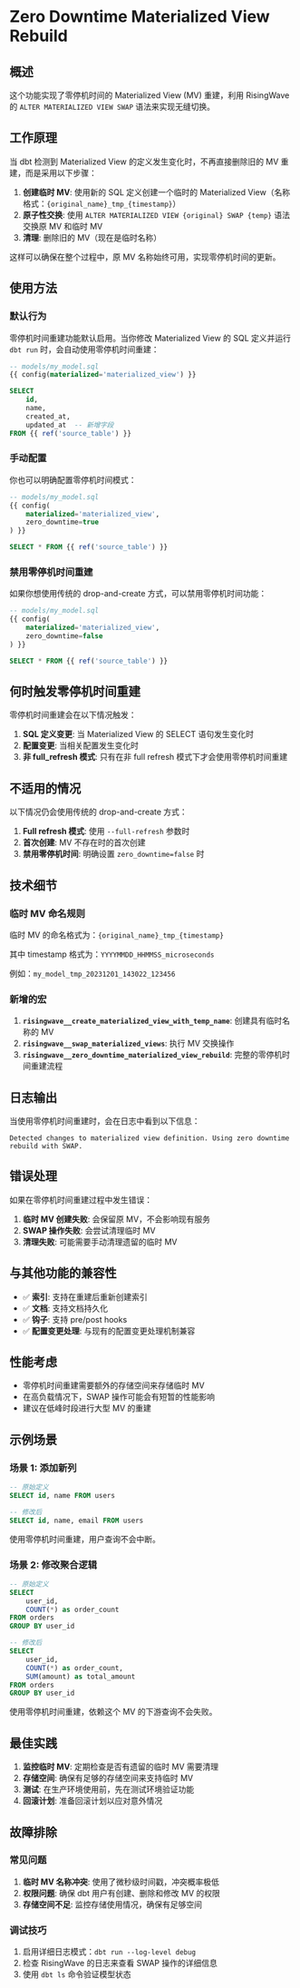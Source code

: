 # Zero Downtime Materialized View Rebuild

## 概述

这个功能实现了零停机时间的 Materialized View (MV) 重建，利用 RisingWave 的 `ALTER MATERIALIZED VIEW SWAP` 语法来实现无缝切换。

## 工作原理

当 dbt 检测到 Materialized View 的定义发生变化时，不再直接删除旧的 MV 重建，而是采用以下步骤：

1. **创建临时 MV**: 使用新的 SQL 定义创建一个临时的 Materialized View（名称格式：`{original_name}_tmp_{timestamp}`）
2. **原子性交换**: 使用 `ALTER MATERIALIZED VIEW {original} SWAP {temp}` 语法交换原 MV 和临时 MV
3. **清理**: 删除旧的 MV（现在是临时名称）

这样可以确保在整个过程中，原 MV 名称始终可用，实现零停机时间的更新。

## 使用方法

### 默认行为

零停机时间重建功能默认启用。当你修改 Materialized View 的 SQL 定义并运行 `dbt run` 时，会自动使用零停机时间重建：

```sql
-- models/my_model.sql
{{ config(materialized='materialized_view') }}

SELECT 
    id,
    name,
    created_at,
    updated_at  -- 新增字段
FROM {{ ref('source_table') }}
```

### 手动配置

你也可以明确配置零停机时间模式：

```sql
-- models/my_model.sql
{{ config(
    materialized='materialized_view',
    zero_downtime=true
) }}

SELECT * FROM {{ ref('source_table') }}
```

### 禁用零停机时间重建

如果你想使用传统的 drop-and-create 方式，可以禁用零停机时间功能：

```sql
-- models/my_model.sql
{{ config(
    materialized='materialized_view',
    zero_downtime=false
) }}

SELECT * FROM {{ ref('source_table') }}
```

## 何时触发零停机时间重建

零停机时间重建会在以下情况触发：

1. **SQL 定义变更**: 当 Materialized View 的 SELECT 语句发生变化时
2. **配置变更**: 当相关配置发生变化时
3. **非 full_refresh 模式**: 只有在非 full refresh 模式下才会使用零停机时间重建

## 不适用的情况

以下情况仍会使用传统的 drop-and-create 方式：

1. **Full refresh 模式**: 使用 `--full-refresh` 参数时
2. **首次创建**: MV 不存在时的首次创建
3. **禁用零停机时间**: 明确设置 `zero_downtime=false` 时

## 技术细节

### 临时 MV 命名规则

临时 MV 的命名格式为：`{original_name}_tmp_{timestamp}`

其中 timestamp 格式为：`YYYYMMDD_HHMMSS_microseconds`

例如：`my_model_tmp_20231201_143022_123456`

### 新增的宏

1. **`risingwave__create_materialized_view_with_temp_name`**: 创建具有临时名称的 MV
2. **`risingwave__swap_materialized_views`**: 执行 MV 交换操作
3. **`risingwave__zero_downtime_materialized_view_rebuild`**: 完整的零停机时间重建流程

## 日志输出

当使用零停机时间重建时，会在日志中看到以下信息：

```
Detected changes to materialized view definition. Using zero downtime rebuild with SWAP.
```

## 错误处理

如果在零停机时间重建过程中发生错误：

1. **临时 MV 创建失败**: 会保留原 MV，不会影响现有服务
2. **SWAP 操作失败**: 会尝试清理临时 MV
3. **清理失败**: 可能需要手动清理遗留的临时 MV

## 与其他功能的兼容性

- ✅ **索引**: 支持在重建后重新创建索引
- ✅ **文档**: 支持文档持久化
- ✅ **钩子**: 支持 pre/post hooks
- ✅ **配置变更处理**: 与现有的配置变更处理机制兼容

## 性能考虑

- 零停机时间重建需要额外的存储空间来存储临时 MV
- 在高负载情况下，SWAP 操作可能会有短暂的性能影响
- 建议在低峰时段进行大型 MV 的重建

## 示例场景

### 场景 1: 添加新列

```sql
-- 原始定义
SELECT id, name FROM users

-- 修改后
SELECT id, name, email FROM users
```

使用零停机时间重建，用户查询不会中断。

### 场景 2: 修改聚合逻辑

```sql
-- 原始定义
SELECT 
    user_id, 
    COUNT(*) as order_count 
FROM orders 
GROUP BY user_id

-- 修改后
SELECT 
    user_id, 
    COUNT(*) as order_count,
    SUM(amount) as total_amount 
FROM orders 
GROUP BY user_id
```

使用零停机时间重建，依赖这个 MV 的下游查询不会失败。

## 最佳实践

1. **监控临时 MV**: 定期检查是否有遗留的临时 MV 需要清理
2. **存储空间**: 确保有足够的存储空间来支持临时 MV
3. **测试**: 在生产环境使用前，先在测试环境验证功能
4. **回滚计划**: 准备回滚计划以应对意外情况

## 故障排除

### 常见问题

1. **临时 MV 名称冲突**: 使用了微秒级时间戳，冲突概率极低
2. **权限问题**: 确保 dbt 用户有创建、删除和修改 MV 的权限
3. **存储空间不足**: 监控存储使用情况，确保有足够空间

### 调试技巧

1. 启用详细日志模式：`dbt run --log-level debug`
2. 检查 RisingWave 的日志来查看 SWAP 操作的详细信息
3. 使用 `dbt ls` 命令验证模型状态 